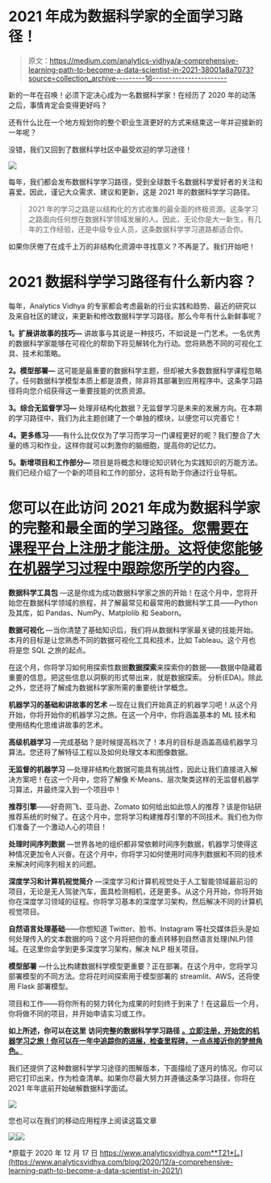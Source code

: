 # 2021 年成为数据科学家的全面学习路径！

> 原文：<https://medium.com/analytics-vidhya/a-comprehensive-learning-path-to-become-a-data-scientist-in-2021-38001a8a7073?source=collection_archive---------16----------------------->

新的一年在召唤！必须下定决心成为一名数据科学家！在经历了 2020 年的动荡之后，事情肯定会变得更好吗？

还有什么比在一个地方规划你的整个职业生涯更好的方式来结束这一年并迎接新的一年呢？

没错，我们又回到了数据科学社区中最受欢迎的学习途径！

![](img/070830202c02ebf0ad6381d67f11cf17.png)

每年，我们都会发布数据科学学习路径，受到全球数千名数据科学爱好者的关注和喜爱。因此，谨记大众需求、建议和更新，这是 2021 年的数据科学学习路径。

> 2021 年的学习之路是以结构化的方式收集的最全面的终极资源。这条学习之路面向任何想在数据科学领域发展的人。因此，无论你是大一新生，有几年的工作经验，还是中级专业人员，这条数据科学学习道路都适合你。

如果你厌倦了在成千上万的非结构化资源中寻找意义？不再是了。我们开始吧！

# 2021 数据科学学习路径有什么新内容？

每年，Analytics Vidhya 的专家都会考虑最新的行业实践和趋势、最近的研究以及来自社区的建议，来更新和修改数据科学学习路径。那么今年有什么新鲜事呢？

**1。扩展讲故事的技巧—** 讲故事与其说是一种技巧，不如说是一门艺术。一名优秀的数据科学家能够在可视化的帮助下将见解转化为行动。您将熟悉不同的可视化工具、技术和策略。

**2。模型部署—** 这可能是最重要的数据科学主题，但却被大多数数据科学课程忽略了。任何数据科学模型本质上都是浪费，除非将其部署到应用程序中。这条学习路径将向您介绍获得这一重要技能的优质资源。

**3。综合无监督学习—** 处理非结构化数据？无监督学习是未来的发展方向。在本期的学习路径中，我们为此主题创建了一个单独的模块，以便您可以完善它！

**4。更多练习**——有什么比仅仅为了学习而学习一门课程更好的呢？我们整合了大量的练习和作业，这样你就可以刺激你的脑细胞，提高你的记忆力。

**5。新增项目和工作部分—** 项目是将概念和理论知识转化为实践知识的万能方法。我们已经介绍了一个新的项目和工作的部分，这将有助于你通过行业导航。

# 您可以在此访问 2021 年成为数据科学家的完整和最全面的[学习路径。您需要在课程平台上注册才能注册。这将使您能够在机器学习过程中跟踪您所学的内容。](https://courses.analyticsvidhya.com/courses/a-comprehensive-learning-path-to-become-a-data-scientist-in-2021?utm_source=data-science-learning-path&utm_medium=blog&utm_campaign=learning-path)

**数据科学工具包** —这是你成为成功数据科学家之旅的开始！在这个月中，您将开始您在数据科学领域的旅程，并了解最常见和最常用的数据科学工具——Python 及其库，如 Pandas、NumPy、Matplolib 和 Seaborn。

**数据可视化** —当你清楚了基础知识后，我们将从数据科学家最关键的技能开始。本月的目标是让您熟悉不同的数据可视化工具和技术，比如 Tableau。这个月也将是您 SQL 之旅的起点。

在这个月，你将学习如何用探索性数据**数据探索**来探索你的数据——数据中隐藏着重要的信息。把这些信息以洞察的形式带出来，就是数据探索。
分析(EDA)。除此之外，您还将了解成为数据科学家所需的重要统计学概念。

**机器学习的基础和讲故事的艺术** —现在让我们开始真正的机器学习吧！从这个月开始，你将开始你的机器学习之旅。在这一个月中，你将涵盖基本的 ML 技术和使用结构化思维讲故事的艺术。

**高级机器学习** —完成基础？是时候提高档次了！本月的目标是涵盖高级机器学习算法。您还将了解特征工程以及如何处理文本和图像数据。

**无监督的机器学习** —处理非结构化数据可能具有挑战性，因此让我们直接进入解决方案吧！在这一个月中，您将了解像 K-Means、层次聚类这样的无监督机器学习算法，并最终深入到一个项目中！

**推荐引擎**——好奇网飞、亚马逊、Zomato 如何给出如此惊人的推荐？该是你钻研推荐系统的时候了。在这个月中，您将学习构建推荐引擎的不同技术。我们也为你们准备了一个激动人心的项目！

**处理时间序列数据** —世界各地的组织都非常依赖时间序列数据，机器学习使得这种情况更加令人兴奋。在这个月中，你将学习如何使用时间序列数据和不同的技术来解决时间序列相关的问题。

**深度学习和计算机视觉简介** —深度学习和计算机视觉处于人工智能领域最前沿的项目，无论是无人驾驶汽车，面具检测相机，还是更多。从这个月开始，你将开始你在深度学习领域的征程。你将学习基本的深度学习架构，然后解决不同的计算机视觉项目。

**自然语言处理基础**——你想知道 Twitter、脸书、Instagram 等社交媒体巨头是如何处理传入的文本数据的吗？这个月将把你的重点转移到自然语言处理(NLP)领域。在这里你会学到更多深度学习架构，解决 NLP 相关项目。

**模型部署** —什么比构建数据科学模型更重要？正在部署。在这个月中，您将学习部署模型的不同方法。您将花时间探索用于模型部署的 streamlit、AWS，还将使用 Flask 部署模型。

项目和工作——将你所有的努力转化为成果的时刻终于到来了！在这最后一个月，你将做不同的项目，并开始申请实习或工作。

**如上所述，你可以在这里** **访问完整的数据科学学习路径** [**。立即注册，开始您的机器学习之旅！你可以在一年中追踪你的进展，检查里程碑，一点点接近你的梦想角色。**](https://courses.analyticsvidhya.com/courses/a-comprehensive-learning-path-to-become-a-data-scientist-in-2021?utm_source=data-science-learning-path&utm_medium=blog&utm_campaign=learning-path)

我们还提供了这种数据科学学习途径的图解版本，下面描绘了逐月的情况。你可以把它打印出来，作为检查清单。如果你尽最大努力并遵循这条学习路径，你将在 2021 年年底前开始破解数据科学面试。

![](img/7c5479d5d1130cc180c5b30003f43d2b.png)

您也可以在我们的移动应用程序上阅读这篇文章

![](img/30d50edb34cf5b1db776fadfb8ed785e.png)![](img/9858857c423f8e56acc0e57dc364aa19.png)

*原载于 2020 年 12 月 17 日 https://www.analyticsvidhya.com**T21*[。](https://www.analyticsvidhya.com/blog/2020/12/a-comprehensive-learning-path-to-become-a-data-scientist-in-2021/)